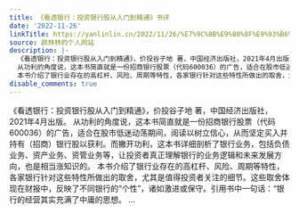 ```yaml
---
title: 《看透银行：投资银行股从入门到精通》书评
date: '2022-11-26'
linkTitle: https://yanlinlin.cn/2022/11/26/%E7%9C%8B%E9%80%8F%E9%93%B6%E8%A1%8C%E6%8A%95%E8%B5%84%E9%93%B6%E8%A1%8C%E8%82%A1%E4%BB%8E%E5%85%A5%E9%97%A8%E5%88%B0%E7%B2%BE%E9%80%9A%E4%B9%A6%E8%AF%84/
source: 颜林林的个人网站
description: |-
  《看透银行：投资银行股从入门到精通》，价投谷子地 著，中国经济出版社，2021年4月出版。
  从功利的角度说，这本书简直就是一份招商银行股票（代码600036）的广告，适合在股市低迷动荡期间，阅读以树立信心，从而坚定买入并持有（招商）银行股以获利。而撇开功利，这本书详细剖析了银行业务，包括负债业务、资产业务、资管业务等，让投资者真正理解银行的业务逻辑和未来发展方向，也是相当涨知识的。
  本书介绍了银行业存在的高杠杆、风险、周期等特性，各家银行针对这些特性所做出的取舍，尤其是值得投资者关注的细节。这些取舍体现在财报中，反映了不同银行的“个性”，诸如激进或保守。引用书中一句话：“银行的经营其实充满了中庸的思想。 ...
disable_comments: true
---
```

《看透银行：投资银行股从入门到精通》，价投谷子地 著，中国经济出版社，2021年4月出版。
从功利的角度说，这本书简直就是一份招商银行股票（代码600036）的广告，适合在股市低迷动荡期间，阅读以树立信心，从而坚定买入并持有（招商）银行股以获利。而撇开功利，这本书详细剖析了银行业务，包括负债业务、资产业务、资管业务等，让投资者真正理解银行的业务逻辑和未来发展方向，也是相当涨知识的。
本书介绍了银行业存在的高杠杆、风险、周期等特性，各家银行针对这些特性所做出的取舍，尤其是值得投资者关注的细节。这些取舍体现在财报中，反映了不同银行的“个性”，诸如激进或保守。引用书中一句话：“银行的经营其实充满了中庸的思想。 ...